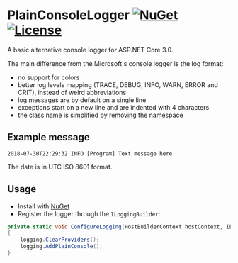 # PlainConsoleLogger [![NuGet](https://img.shields.io/nuget/v/PlainConsoleLogger?color=success)](https://www.nuget.org/packages/PlainConsoleLogger) [![License](https://img.shields.io/github/license/matteocontrini/PlainConsoleLogger?color=success)](https://github.com/matteocontrini/PlainConsoleLogger/blob/master/LICENSE)

A basic alternative console logger for ASP.NET Core 3.0.
 
The main difference from the Microsoft's console logger is the log format:

- no support for colors
- better log levels mapping (TRACE, DEBUG, INFO, WARN, ERROR and CRIT), instead of weird abbreviations
- log messages are by default on a single line
- exceptions start on a new line and are indented with 4 characters
- the class name is simplified by removing the namespace

## Example message

```
2018-07-30T22:29:32 INFO [Program] Text message here
```

The date is in UTC ISO 8601 format.

## Usage

- Install with [NuGet](https://www.nuget.org/packages/PlainConsoleLogger/)
- Register the logger through the `ILoggingBuilder`:

```csharp
private static void ConfigureLogging(HostBuilderContext hostContext, ILoggingBuilder logging)
{
    logging.ClearProviders();
    logging.AddPlainConsole();
}
```
